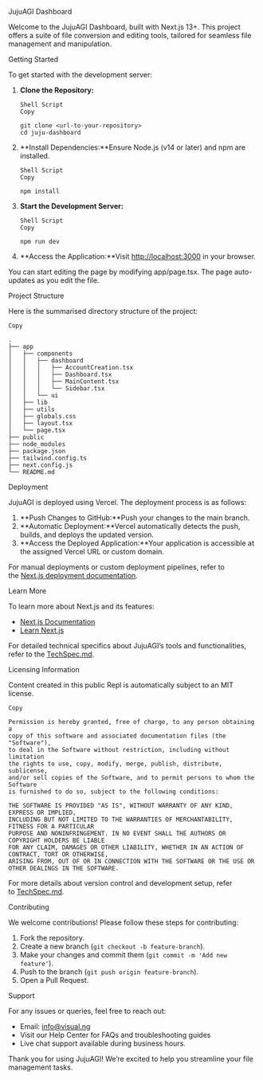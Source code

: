 JujuAGI Dashboard

Welcome to the JujuAGI Dashboard, built with Next.js 13+. This project offers a suite of file conversion and editing tools, tailored for seamless file management and manipulation.

Getting Started

To get started with the development server:

1. **Clone the Repository:**
    
    ```
    Shell Script
    Copy
    
    git clone <url-to-your-repository>
    cd juju-dashboard
    
    ```
    
2. **Install Dependencies:**Ensure Node.js (v14 or later) and npm are installed.
    
    ```
    Shell Script
    Copy
    
    npm install
    
    ```
    
3. **Start the Development Server:**
    
    ```
    Shell Script
    Copy
    
    npm run dev
    
    ```
    
4. **Access the Application:**Visit [http://localhost:3000](http://localhost:3000/) in your browser.

You can start editing the page by modifying app/page.tsx. The page auto-updates as you edit the file.

Project Structure

Here is the summarised directory structure of the project:

```
Copy

.
├── app
│   ├── components
│   │   ├── dashboard
│   │   │   ├── AccountCreation.tsx
│   │   │   ├── Dashboard.tsx
│   │   │   ├── MainContent.tsx
│   │   │   └── Sidebar.tsx
│   │   └── ui
│   ├── lib
│   ├── utils
│   ├── globals.css
│   ├── layout.tsx
│   └── page.tsx
├── public
├── node_modules
├── package.json
├── tailwind.config.ts
├── next.config.js
└── README.md

```

Deployment

JujuAGI is deployed using Vercel. The deployment process is as follows:

1. **Push Changes to GitHub:**Push your changes to the main branch.
2. **Automatic Deployment:**Vercel automatically detects the push, builds, and deploys the updated version.
3. **Access the Deployed Application:**Your application is accessible at the assigned Vercel URL or custom domain.

For manual deployments or custom deployment pipelines, refer to the [Next.js deployment documentation](https://nextjs.org/docs/deployment).

Learn More

To learn more about Next.js and its features:

- [Next.js Documentation](https://nextjs.org/docs)
- [Learn Next.js](https://nextjs.org/learn)

For detailed technical specifics about JujuAGI’s tools and functionalities, refer to the [TechSpec.md](https://replit.com/@jide2/TaskDash).

Licensing Information

Content created in this public Repl is automatically subject to an MIT license.

```
Copy

Permission is hereby granted, free of charge, to any person obtaining a
copy of this software and associated documentation files (the "Software"),
to deal in the Software without restriction, including without limitation
the rights to use, copy, modify, merge, publish, distribute, sublicense,
and/or sell copies of the Software, and to permit persons to whom the Software
is furnished to do so, subject to the following conditions:

THE SOFTWARE IS PROVIDED "AS IS", WITHOUT WARRANTY OF ANY KIND, EXPRESS OR IMPLIED,
INCLUDING BUT NOT LIMITED TO THE WARRANTIES OF MERCHANTABILITY, FITNESS FOR A PARTICULAR
PURPOSE AND NONINFRINGEMENT. IN NO EVENT SHALL THE AUTHORS OR COPYRIGHT HOLDERS BE LIABLE
FOR ANY CLAIM, DAMAGES OR OTHER LIABILITY, WHETHER IN AN ACTION OF CONTRACT, TORT OR OTHERWISE,
ARISING FROM, OUT OF OR IN CONNECTION WITH THE SOFTWARE OR THE USE OR OTHER DEALINGS IN THE SOFTWARE.

```

For more details about version control and development setup, refer to [TechSpec.md](https://replit.com/@jide2/TaskDash).

Contributing

We welcome contributions! Please follow these steps for contributing:

1. Fork the repository.
2. Create a new branch (`git checkout -b feature-branch`).
3. Make your changes and commit them (`git commit -m 'Add new feature'`).
4. Push to the branch (`git push origin feature-branch`).
5. Open a Pull Request.

Support

For any issues or queries, feel free to reach out:

- Email: [info@visual.ng](https://replit.com/@jide2/TaskDash)
- Visit our Help Center for FAQs and troubleshooting guides
- Live chat support available during business hours.

Thank you for using JujuAGI! We’re excited to help you streamline your file management tasks.